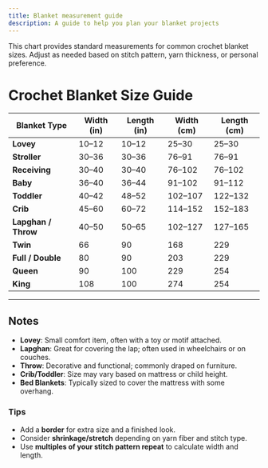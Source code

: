 ```yaml
---
title: Blanket measurement guide
description: A guide to help you plan your blanket projects
---
```

This chart provides standard measurements for common crochet blanket sizes. Adjust as needed based on stitch pattern, yarn thickness, or personal preference.

# Crochet Blanket Size Guide

| Blanket Type        | Width (in) | Length (in) | Width (cm) | Length (cm) |
|---------------------|------------|-------------|------------|-------------|
| **Lovey**           | 10–12      | 10–12       | 25–30      | 25–30       |
| **Stroller**        | 30–36      | 30–36       | 76–91      | 76–91       |
| **Receiving**       | 30–40      | 30–40       | 76–102     | 76–102      |
| **Baby**            | 36–40      | 36–44       | 91–102     | 91–112      |
| **Toddler**         | 40–42      | 48–52       | 102–107    | 122–132     |
| **Crib**            | 45–60      | 60–72       | 114–152    | 152–183     |
| **Lapghan / Throw** | 40–50      | 50–65       | 102–127    | 127–165     |
| **Twin**            | 66         | 90          | 168        | 229         |
| **Full / Double**   | 80         | 90          | 203        | 229         |
| **Queen**           | 90         | 100         | 229        | 254         |
| **King**            | 108        | 100         | 274        | 254         |

---

## Notes

- **Lovey**: Small comfort item, often with a toy or motif attached.
- **Lapghan**: Great for covering the lap; often used in wheelchairs or on couches.
- **Throw**: Decorative and functional; commonly draped on furniture.
- **Crib/Toddler**: Size may vary based on mattress or child height.
- **Bed Blankets**: Typically sized to cover the mattress with some overhang.

### Tips
- Add a **border** for extra size and a finished look.
- Consider **shrinkage/stretch** depending on yarn fiber and stitch type.
- Use **multiples of your stitch pattern repeat** to calculate width and length.